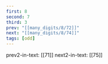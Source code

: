 ```yaml
---
first: 8
second: 7
third: 3
prev: "[[many_digits/8/72]]"
next: "[[many_digits/8/74]]"
tags: [odd]
---
```

prev2-in-text: [[71]]
next2-in-text: [[75]]
